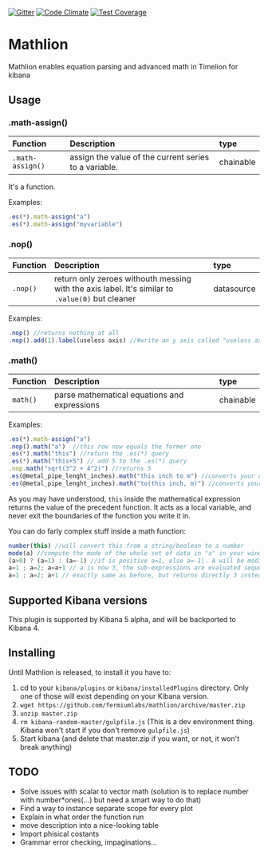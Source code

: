[![Gitter](https://img.shields.io/gitter/room/nwjs/nw.js.svg?maxAge=2592000)](https://gitter.im/fermiumlabs/Lobby)
 [![Code Climate](https://codeclimate.com/github/fermiumlabs/mathlion/badges/gpa.svg)](https://codeclimate.com/github/fermiumlabs/mathlion) [![Test Coverage](https://codeclimate.com/github/fermiumlabs/mathlion/badges/coverage.svg)](https://codeclimate.com/github/fermiumlabs/mathlion/coverage)

# Mathlion

Mathlion enables equation parsing and advanced math in Timelion for kibana

## Usage

### .math-assign()

Function         | Description                                           | type
:--------------- | :---------------------------------------------------- | :--------
`.math-assign()` | assign the value of the current series to a variable. | chainable

It's a function.

Examples:

```js
.es(*).math-assign("a") 
.es(*).math-assign("myvariable")
```

### .nop()

Function | Description                                                                                      | type
:------- | :----------------------------------------------------------------------------------------------- | :---------
`.nop()` | return only zeroes withouth messing with the axis label. It's similar to `.value(0)` but cleaner | datasource

Examples:

```js
.nop() //returns nothing at all
.nop().add(1).label(useless axis) //#write an y axis called "useless axis" with y=1
```

### .math()

Function | Description                                  | type
:------- | :------------------------------------------- | :--------
`math()` | parse mathematical equations and expressions | chainable

Examples:

```js
.es(*).math-assign("a")
.nop().math("a")  //this row now equals the former one
.es(*).math("this") //return the .es(*) query
.es(*).math("this+5") // add 5 to the .es(*) query
.nop.math("sqrt(3^2 + 4^2)") //returns 5
.es(@metal_pipe_lenght_inches).math("this inch to m") //converts your query from inches to meters
.es(@metal_pipe_lenght_inches).math("to(this inch, m)") //converts your query from inches to meters, but using a function instead of an operator
```

As you may have understood, `this` inside the mathematical expression returns the value of the precedent function. It acts as a local variable, and never exit the boundaries of the function you write it in.

You can do farly complex stuff inside a math function:

```js
number(this) //will convert this from a string/boolean to a number
mode(a) //compute the mode of the whole set of data in "a" in your window and display it as an y axis
(a>0) ? (a=1) : (a=-1) //if is positive a=1, else a=-1\. A will be modified only temporarely for this equation
a=1 ; a=2; a=a+1 // a is now 3, the sub-expressions are evaluated sequentially. The last is the one really considere in the end 
a=1 ; a=2; a+1 // exactly same as before, but returns directly 3 instead of a=3
```

## Supported Kibana versions

This plugin is supported by Kibana 5 alpha, and will be backported to Kibana 4.

## Installing

Until Mathlion is released, to install it you have to:

1. cd to your `kibana/plugins` or `kibana/installedPlugins` directory. Only one of those will exist depending on your Kibana version.
2. `wget https://github.com/fermiumlabs/mathlion/archive/master.zip`
3. `unzip master.zip`
4. `rm kibana-random-master/gulpfile.js` (This is a dev environment thing. Kibana won't start if you don't remove `gulpfile.js`)
5. Start kibana (and delete that master.zip if you want, or not, it won't break anything)

## TODO

- Solve issues with scalar to vector math (solution is to replace number with number*ones(...) but need a smart way to do that)
- Find a way to instance separate scope for every plot
- Explain in what order the function run
- move description into a nice-looking table
- Import phisical costants
- Grammar error checking, impaginations...
